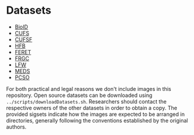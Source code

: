 # Datasets
* [BioID](BioID/README.md)
* [CUFS](CUFS/README.md)
* [CUFSF](CUFSF/README.md)
* [HFB](HFB/README.md)
* [FERET](FERET/README.md)
* [FRGC](FRGC/README.md)
* [LFW](LFW/LFW.md)
* [MEDS](MEDS/README.md)
* [PCSO](PCSO/README.md)

For both practical and legal reasons we don't include images in this repository.
Open source datasets can be downloaded using `../scripts/downloadDatasets.sh`.
Researchers should contact the respective owners of the other datasets in order to obtain a copy.
The provided sigsets indicate how the images are expected to be arranged in directories, generally following the conventions established by the original authors.
